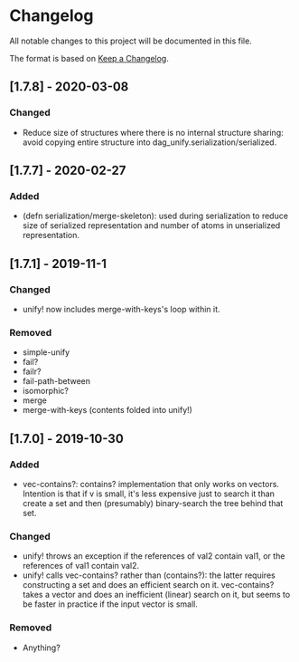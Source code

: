 # Changelog

All notable changes to this project will be documented in this file.

The format is based on [Keep a Changelog](https://keepachangelog.com/en/1.0.0/).

## [1.7.8] - 2020-03-08

### Changed

- Reduce size of structures where there is no internal structure sharing: avoid copying entire structure into
dag_unify.serialization/serialized.

## [1.7.7] - 2020-02-27

### Added

- (defn serialization/merge-skeleton): used during serialization to reduce size of serialized representation
and number of atoms in unserialized representation.

## [1.7.1] - 2019-11-1

### Changed

- unify! now includes merge-with-keys's loop within it.

### Removed

- simple-unify
- fail?
- failr?
- fail-path-between
- isomorphic?
- merge
- merge-with-keys (contents folded into unify!)

## [1.7.0] - 2019-10-30
### Added
- vec-contains?: contains? implementation that only works on vectors. Intention is
that if v is small, it's less expensive just to search it than create a set and then
(presumably) binary-search the tree behind that set.

### Changed
- unify! throws an exception if the references of val2 contain val1, or
the references of val1 contain val2.
- unify! calls vec-contains? rather than (contains?): the latter requires constructing
a set and does an efficient search on it. vec-contains? takes a vector and does an
inefficient (linear) search on it, but seems to be faster in practice if the input vector
is small.

### Removed
- Anything?


